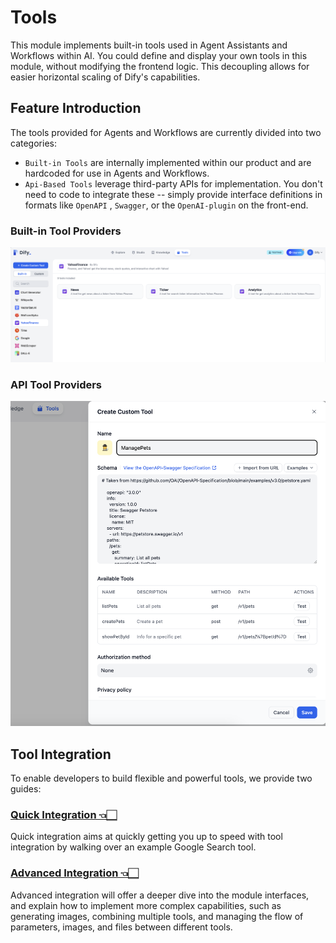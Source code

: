 # Tools

This module implements built-in tools used in Agent Assistants and Workflows within AI. You could define and display your own tools in this module, without modifying the frontend logic. This decoupling allows for easier horizontal scaling of Dify's capabilities.

## Feature Introduction

The tools provided for Agents and Workflows are currently divided into two categories:
- `Built-in Tools` are internally implemented within our product and are hardcoded for use in Agents and Workflows. 
- `Api-Based Tools`  leverage third-party APIs for implementation. You don't need to code to integrate these -- simply provide interface definitions in formats like `OpenAPI` , `Swagger`, or the `OpenAI-plugin` on the front-end.

### Built-in Tool Providers
![Alt text](docs/images/index/image.png)

### API Tool Providers
![Alt text](docs/images/index/image-1.png)

## Tool Integration

To enable developers to build flexible and powerful tools, we provide two guides:

### [Quick Integration 👈🏻](./docs/en_US/tool_scale_out.md)
Quick integration aims at quickly getting you up to speed with tool integration by walking over an example Google Search tool.

### [Advanced Integration 👈🏻](./docs/en_US/advanced_scale_out.md)
Advanced integration will offer a deeper dive into the module interfaces, and explain how to implement more complex capabilities, such as generating images, combining multiple tools, and managing the flow of parameters, images, and files between different tools.